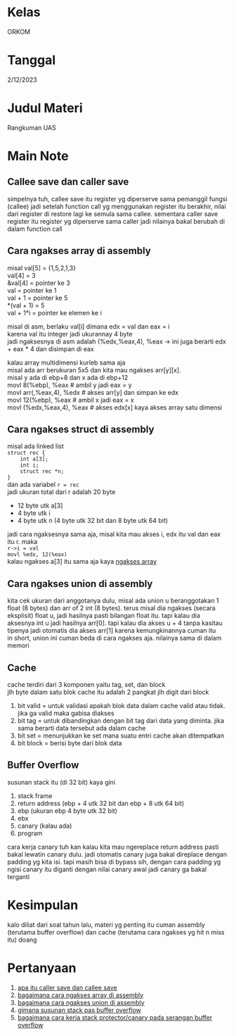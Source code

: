 # Kelas

ORKOM

# Tanggal

2/12/2023

# Judul Materi

Rangkuman UAS

# Main Note

## Callee save dan caller save
simpelnya tuh, callee save itu register yg diperserve sama pemanggil fungsi (callee) jadi setelah function call yg menggunakan register itu berakhir, nilai dari register di restore lagi ke semula sama callee. sementara caller save register itu register yg diperserve sama caller jadi nilainya bakal berubah di dalam function call

## Cara ngakses array di assembly
misal val[5] = {1,5,2,1,3}  
val[4] = 3  
&val[4] = pointer ke 3  
val = pointer ke 1  
val + 1 = pointer ke 5  
\*(val + 1) = 5  
val + 1\*i = pointer ke elemen ke i  

misal di asm, berlaku val[i] dimana edx = val dan eax = i  
karena val itu integer jadi ukurannay 4 byte  
jadi ngaksesnya di asm adalah (%edx,%eax,4), %eax -> ini juga berarti edx + eax * 4 dan disimpan di eax

kalau array multidimensi kurleb sama aja  
misal ada arr berukuran 5x5 dan kita mau ngakses arr[y][x].  
misal y ada di ebp+8 dan x ada di ebp+12  
movl 8(%ebp), %eax          # ambil y jadi eax = y  
movl arr(,%eax,4), %edx     # akses arr[y] dan simpan ke edx  
movl 12(%ebp), %eax         # ambil x jadi eax = x   
movl (%edx,%eax,4), %eax    # akses edx[x] kaya akses array satu dimensi   

## Cara ngakses struct di assembly
misal ada linked list   
`struct rec {`   
`    int a[3];`   
`    int i;`   
`    struct rec *n;`   
`}`   
dan ada variabel `r = rec`  
jadi ukuran total dari r adalah 20 byte  
- 12 byte utk a[3]  
- 4 byte utk i  
- 4 byte utk n (4 byte utk 32 bit dan 8 byte utk 64 bit)     

jadi cara ngaksesnya sama aja, misal kita mau akses i, edx itu val dan eax itu r. maka  
`r->i = val`   
`movl %edx, 12(%eax)`  
kalau ngakses a[3] itu sama aja kaya [ngakses array](#cara-ngakses-array-di-assembly)

## Cara ngakses union di assembly
kita cek ukuran dari anggotanya dulu, misal ada union u beranggotakan 1 float (8 bytes) dan arr of 2 int (8 bytes). terus misal dia ngakses (secara eksplisit) float u, jadi hasilnya pasti bilangan float itu. tapi kalau dia aksesnya int u jadi hasilnya arr[0]. tapi kalau dia akses u + 4 tanpa kasitau tipenya jadi otomatis dia akses arr[1] karena kemungkinannya cuman itu     
in short, union ini cuman beda di cara ngakses aja. nilainya sama di dalam memori

## Cache
cache terdiri dari 3 komponen yaitu tag, set, dan block  
jlh byte dalam satu blok cache itu adalah 2 pangkat jlh digit dari block  
1. bit valid = untuk validasi apakah blok data dalam cache valid atau tidak. jika ga valid maka gabisa diakses
2. bit tag = untuk dibandingkan dengan bit tag dari data yang diminta. jika sama berarti data tersebut ada dalam cache
3. bit set = menunjukkan ke set mana suatu entri cache akan ditempatkan
4. bit block = berisi byte dari blok data        

## Buffer Overflow
susunan stack itu (di 32 bit) kaya gini
1. stack frame
2. return address (ebp + 4 utk 32 bit dan ebp + 8 utk 64 bit)
3. ebp (ukuran ebp 4 byte utk 32 bit)
4. ebx
5. canary (kalau ada)
6. program     

cara kerja canary tuh kan kalau kita mau ngereplace return address pasti bakal lewatin canary dulu. jadi otomatis canary juga bakal direplace dengan padding yg kita isi. tapi masih bisa di bypass sih, dengan cara padding yg ngisi canary itu diganti dengan nilai canary awal jadi canary ga bakal terganti

# Kesimpulan

kalo diliat dari soal tahun lalu, materi yg penting itu cuman assembly (terutama buffer overflow) dan cache (terutama cara ngakses yg hit n miss itu) doang  

# Pertanyaan

1. [apa itu caller save dan callee save](#callee-save-dan-caller-save)
2. [bagaimana cara ngakses array di assembly](#cara-ngakses-array-di-assembly)
2. [bagaimana cara ngakses union di assembly](#cara-ngakses-array-di-assembly)
3. [gimana susunan stack pas buffer overflow](#buffer-overflow)
4. [bagaimana cara kerja stack protector/canary pada serangan buffer overflow](#buffer-overflow)
